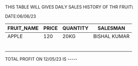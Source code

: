 THIS TABLE WILL GIVES  DAILY SALES HISTORY OF THR FRUIT\

DATE:06/06/23

|  FRUIT_NAME 	|  PRICE 	| QUANTITY| SALESMAN |
|---	|---|--- |---|
|  APPLE 	|  120 	| 20KG|BISHAL KUMAR|
|   	|   	|
|   	|   	|
|   	|   	|
|   	|   	|
|   	|   	|
|   	|   	|


TOTAL PROFIT ON 12/05/23 IS -----
